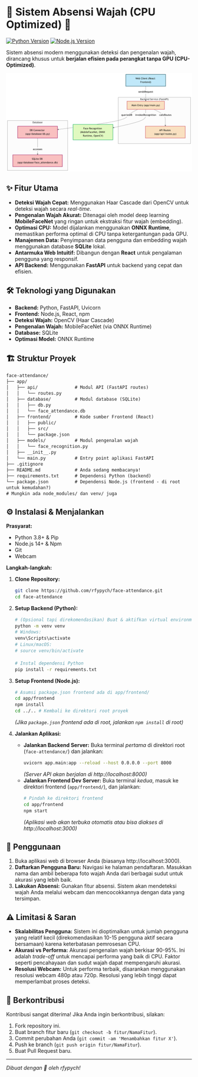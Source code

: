 # 🚀 Sistem Absensi Wajah (CPU Optimized) 🚀

[![Python Version](https://img.shields.io/badge/Python-3.8%2B-blue.svg)](https://www.python.org/)
[![Node.js Version](https://img.shields.io/badge/Node.js-14%2B-green.svg)](https://nodejs.org/)
<!-- Tambahkan badge lain jika relevan, contoh: License -->
<!-- [![License: MIT](https://img.shields.io/badge/License-MIT-yellow.svg)](https://opensource.org/licenses/MIT) -->

Sistem absensi modern menggunakan deteksi dan pengenalan wajah, dirancang khusus untuk **berjalan efisien pada perangkat tanpa GPU (CPU-Optimized)**.

![Placeholder Screenshot/GIF Aplikasi](https://github.com/rfypych/face-attendance/blob/main/diagram2.png)

## ✨ Fitur Utama

*   **Deteksi Wajah Cepat:** Menggunakan Haar Cascade dari OpenCV untuk deteksi wajah secara *real-time*.
*   **Pengenalan Wajah Akurat:** Ditenagai oleh model deep learning **MobileFaceNet** yang ringan untuk ekstraksi fitur wajah (embedding).
*   **Optimasi CPU:** Model dijalankan menggunakan **ONNX Runtime**, memastikan performa optimal di CPU tanpa ketergantungan pada GPU.
*   **Manajemen Data:** Penyimpanan data pengguna dan embedding wajah menggunakan database **SQLite** lokal.
*   **Antarmuka Web Intuitif:** Dibangun dengan **React** untuk pengalaman pengguna yang responsif.
*   **API Backend:** Menggunakan **FastAPI** untuk backend yang cepat dan efisien.

## 🛠️ Teknologi yang Digunakan

*   **Backend:** Python, FastAPI, Uvicorn
*   **Frontend:** Node.js, React, npm
*   **Deteksi Wajah:** OpenCV (Haar Cascade)
*   **Pengenalan Wajah:** MobileFaceNet (via ONNX Runtime)
*   **Database:** SQLite
*   **Optimasi Model:** ONNX Runtime

## 🏗️ Struktur Proyek

```
face-attendance/
├── app/
│   ├── api/              # Modul API (FastAPI routes)
│   │   └── routes.py
│   ├── database/         # Modul database (SQLite)
│   │   ├── db.py
│   │   └── face_attendance.db
│   ├── frontend/         # Kode sumber Frontend (React)
│   │   ├── public/
│   │   ├── src/
│   │   └── package.json
│   ├── models/           # Modul pengenalan wajah
│   │   └── face_recognition.py
│   ├── __init__.py
│   └── main.py           # Entry point aplikasi FastAPI
├── .gitignore
├── README.md             # Anda sedang membacanya!
├── requirements.txt      # Dependensi Python (backend)
└── package.json          # Dependensi Node.js (frontend - di root untuk kemudahan?)
# Mungkin ada node_modules/ dan venv/ juga
```

## ⚙️ Instalasi & Menjalankan

**Prasyarat:**
*   Python 3.8+ & Pip
*   Node.js 14+ & Npm
*   Git
*   Webcam

**Langkah-langkah:**

1.  **Clone Repository:**
    ```bash
    git clone https://github.com/rfypych/face-attendance.git
    cd face-attendance
    ```
   
2.  **Setup Backend (Python):**
    ```bash
    # (Opsional tapi direkomendasikan) Buat & aktifkan virtual environment
    python -m venv venv
    # Windows:
    venv\Scripts\activate
    # Linux/macOS:
    # source venv/bin/activate

    # Instal dependensi Python
    pip install -r requirements.txt
    ```

3.  **Setup Frontend (Node.js):**
    ```bash
    # Asumsi package.json frontend ada di app/frontend/
    cd app/frontend
    npm install
    cd ../.. # Kembali ke direktori root proyek
    ```
    *(Jika `package.json` frontend ada di root, jalankan `npm install` di root)*

4.  **Jalankan Aplikasi:**
    *   **Jalankan Backend Server:** Buka terminal *pertama* di direktori root (`face-attendance/`) dan jalankan:
        ```bash
        uvicorn app.main:app --reload --host 0.0.0.0 --port 8000
        ```
        *(Server API akan berjalan di http://localhost:8000)*
    *   **Jalankan Frontend Dev Server:** Buka terminal *kedua*, masuk ke direktori frontend (`app/frontend/`), dan jalankan:
        ```bash
        # Pindah ke direktori frontend
        cd app/frontend
        npm start
        ```
        *(Aplikasi web akan terbuka otomatis atau bisa diakses di http://localhost:3000)*

## 🚀 Penggunaan

1.  Buka aplikasi web di browser Anda (biasanya http://localhost:3000).
2.  **Daftarkan Pengguna Baru:** Navigasi ke halaman pendaftaran. Masukkan nama dan ambil beberapa foto wajah Anda dari berbagai sudut untuk akurasi yang lebih baik.
3.  **Lakukan Absensi:** Gunakan fitur absensi. Sistem akan mendeteksi wajah Anda melalui webcam dan mencocokkannya dengan data yang tersimpan.

## ⚠️ Limitasi & Saran

*   **Skalabilitas Pengguna:** Sistem ini dioptimalkan untuk jumlah pengguna yang relatif kecil (direkomendasikan 10-15 pengguna aktif secara bersamaan) karena keterbatasan pemrosesan CPU.
*   **Akurasi vs Performa:** Akurasi pengenalan wajah berkisar 90-95%. Ini adalah *trade-off* untuk mencapai performa yang baik di CPU. Faktor seperti pencahayaan dan sudut wajah dapat mempengaruhi akurasi.
*   **Resolusi Webcam:** Untuk performa terbaik, disarankan menggunakan resolusi webcam 480p atau 720p. Resolusi yang lebih tinggi dapat memperlambat proses deteksi.

## 🤝 Berkontribusi

Kontribusi sangat diterima! Jika Anda ingin berkontribusi, silakan:
1.  Fork repository ini.
2.  Buat branch fitur baru (`git checkout -b fitur/NamaFitur`).
3.  Commit perubahan Anda (`git commit -am 'Menambahkan fitur X'`).
4.  Push ke branch (`git push origin fitur/NamaFitur`).
5.  Buat Pull Request baru.

---

*Dibuat dengan 🧠 oleh rfypych!* 
